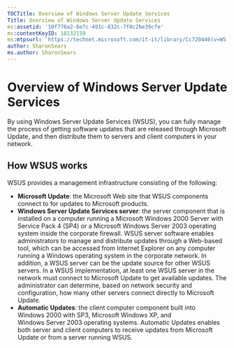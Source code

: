 ```yaml
---
TOCTitle: Overview of Windows Server Update Services
Title: Overview of Windows Server Update Services
ms:assetid: '10f776a2-8e7c-491c-832c-7f0c2be39cfe'
ms:contentKeyID: 18132159
ms:mtpsurl: 'https://technet.microsoft.com/it-it/library/Cc720446(v=WS.10)'
author: SharonSears
ms.author: SharonSears
---
```


Overview of Windows Server Update Services
==========================================

By using Windows Server Update Services (WSUS), you can fully manage the process of getting software updates that are released through Microsoft Update, and then distribute them to servers and client computers in your network.

How WSUS works
--------------

WSUS provides a management infrastructure consisting of the following:

-   **Microsoft Update**: the Microsoft Web site that WSUS components connect to for updates to Microsoft products.
-   **Windows Server Update Services server**: the server component that is installed on a computer running a Microsoft Windows 2000 Server with Service Pack 4 (SP4) or a Microsoft Windows Server 2003 operating system inside the corporate firewall. WSUS server software enables administrators to manage and distribute updates through a Web-based tool, which can be accessed from Internet Explorer on any computer running a Windows operating system in the corporate network. In addition, a WSUS server can be the update source for other WSUS servers. In a WSUS implementation, at least one WSUS server in the network must connect to Microsoft Update to get available updates. The administrator can determine, based on network security and configuration, how many other servers connect directly to Microsoft Update.
-   **Automatic Updates**: the client computer component built into Windows 2000 with SP3, Microsoft Windows XP, and Windows Server 2003 operating systems. Automatic Updates enables both server and client computers to receive updates from Microsoft Update or from a server running WSUS.

